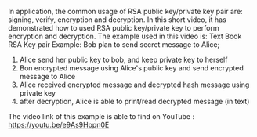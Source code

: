 In application, the common usage of RSA public key/private key pair are: signing, verify, encryption and decryption. In this short video, it has demonstrated how to used RSA public key/private key to perform encryption and decryption.
The example used in this video is:
Text Book RSA Key pair Example:  Bob plan to send secret message to Alice;

1) Alice send her public key to bob, and keep private key to herself
2) Bon encrypted message using Alice's public key and send encrypted message to Alice
3) Alice received encrypted message and decrypted hash message using private key
4) after decryption, Alice is able to print/read decrypted message (in text)

The video link of this example is able to find on YouTube : https://youtu.be/e9As9Hopn0E
